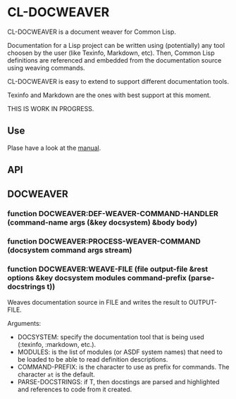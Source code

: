 

# CL-DOCWEAVER

CL-DOCWEAVER is a document weaver for Common Lisp.

Documentation for a Lisp project can be written using (potentially) any tool choosen by the user (like Texinfo, Markdown, etc). Then, Common Lisp definitions are referenced and embedded from the documentation source using weaving commands.

CL-DOCWEAVER is easy to extend to support different documentation tools.

Texinfo and Markdown are the ones with best support at this moment.

THIS IS WORK IN PROGRESS.

## Use

Plase have a look at the [manual](doc/cl-docweaver.pdf "manual").

## API

## DOCWEAVER

### function DOCWEAVER:DEF-WEAVER-COMMAND-HANDLER (command-name args (&key docsystem) &body body)



### function DOCWEAVER:PROCESS-WEAVER-COMMAND (docsystem command args stream)



### function DOCWEAVER:WEAVE-FILE (file output-file &rest options &key docsystem modules command-prefix (parse-docstrings t))
Weaves documentation source in FILE and writes the result to OUTPUT-FILE.

Arguments:

- DOCSYSTEM: specify the documentation tool that is being used (:texinfo, :markdown, etc.).
- MODULES: is the list of modules (or ASDF system names) that need to be loaded to be able to read definition descriptions.
- COMMAND-PREFIX: is the character to use as prefix for commands. The character `at` is the default.
- PARSE-DOCSTRINGS: if T, then docstings are parsed and highlighted and references to code from it created.



